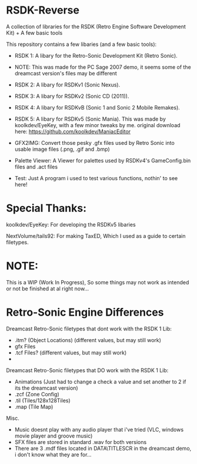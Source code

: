 # RSDK-Reverse
A collection of libraries for the RSDK (Retro Engine Software Development Kit) + A few basic tools 

This repository contains a few libaries (and a few basic tools):
- RSDK 1: A libary for the Retro-Sonic Development Kit (Retro Sonic). 
- NOTE: This was made for the PC Sage 2007 demo, it seems some of the dreamcast version's files may be different

- RSDK 2: A libary for RSDKv1 (Sonic Nexus).

- RSDK 3: A libary for RSDKv2 (Sonic CD (2011)).

- RSDK 4: A libary for RSDKvB (Sonic 1 and Sonic 2 Mobile Remakes).

- RSDK 5: A libary for RSDKv5 (Sonic Mania). This was made by koolkdev/EyeKey, with a few minor tweaks by me. original download here: https://github.com/koolkdev/ManiacEditor

- GFX2IMG: Convert those pesky .gfx files used by Retro Sonic into usable image files (.png, .gif and .bmp)

- Palette Viewer: A Viewer for palettes used by RSDKv4's GameConfig.bin files and .act files

- Test: Just A program i used to test various functions, nothin' to see here!

# Special Thanks:
koolkdev/EyeKey: For developing the RSDKv5 libaries

NextVolume/tails92: For making TaxED, Which I used as a guide to certain filetypes.

# NOTE:
This is a WIP (Work In Progress), So some things may not work as intended or not be finished at al right now...


# Retro-Sonic Engine Differences
Dreamcast Retro-Sonic filetypes that dont work with the RSDK 1 Lib: 
- .itm? (Object Locations) (different values, but may still work)
- gfx Files
- .tcf Files? (different values, but may still work)
- 

Dreamcast Retro-Sonic filetypes that DO work with the RSDK 1 Lib: 
 - Animations (Just had to change a check a value and set another to 2 if its the dreamcast version)
 - .zcf (Zone Config)
 - .til (Tiles/128x128Tiles)
 - .map (Tile Map)

Misc.
- Music doesnt play with any audio player that i've tried (VLC, windows movie player and groove music)
- SFX files are stored in standard .wav for both versions
- There are 3 .mdf files located in DATA\TITLESCR in the dreamcast demo, i don't know what they are for...
